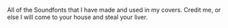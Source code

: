 All of the Soundfonts that I have made and used in my covers.
Credit me, or else I will come to your house and steal your liver.
